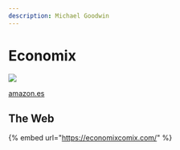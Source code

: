 ```yaml
---
description: Michael Goodwin
---
```


# Economix

![](https://images-na.ssl-images-amazon.com/images/I/81-mAiWu7cL.jpg)

[amazon.es](https://www.amazon.es/Economix-funciona-econom%C3%ADa-palabras-im%C3%A1genes/dp/8497859820)

## The Web

{% embed url="https://economixcomix.com/" %}




